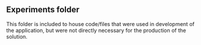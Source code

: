 ## Experiments folder
This folder is included to house code/files that were used in development of the application, but were not directly necessary for the production of the solution.
